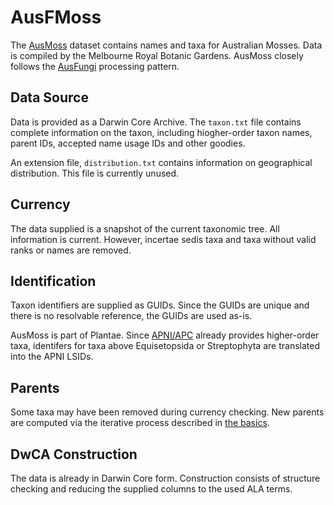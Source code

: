 # AusFMoss

The [AusMoss](http://www.rbg.vic.gov.au/dbpages/cat/index.php/mosscatalogue) dataset contains names and taxa for Australian Mosses.
Data is compiled by the Melbourne Royal Botanic Gardens.
AusMoss closely follows the [AusFungi](ausfungi.md) processing pattern.

## Data Source

Data is provided as a Darwin Core Archive.
The `taxon.txt` file contains complete information on the taxon, including hiogher-order taxon names,
parent IDs, accepted name usage IDs and other goodies.

An extension file, `distribution.txt` contains information on geographical distribution.
This file is currently unused.

## Currency

The data supplied is a snapshot of the current taxonomic tree.
All information is current.
However, incertae sedis taxa and taxa without valid ranks or names are removed.

## Identification

Taxon identifiers are supplied as GUIDs.
Since the GUIDs are unique and there is no resolvable reference, the GUIDs are used as-is.

AusMoss is part of Plantae.
Since [APNI/APC](apni.md) already provides higher-order taxa, identifers for taxa above
Equisetopsida or Streptophyta are translated into the APNI LSIDs.

## Parents

Some taxa may have been removed during currency checking.
New parents are computed via the iterative process described in [the basics](processing-basics.md#correcting-parents).

## DwCA Construction

The data is already in Darwin Core form.
Construction consists of structure checking and reducing the supplied columns to the used ALA terms.
